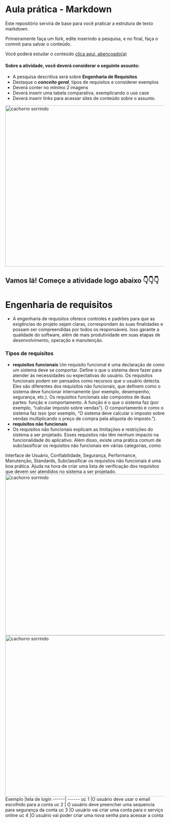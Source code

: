 # Aula prática - Markdown

Este repositório servirá de base para você praticar a estrutura de texto markdown. 

Primeiramente faça um fork, edite inserindo a pesquisa, e no final, faça o commit para salvar o conteúdo.

Você poderá estudar o conteúdo [clica aqui, abençoado(a)](https://docs.pipz.com/central-de-ajuda/learning-center/guia-basico-de-markdown#open)

#### Sobre a atividade, você deverá considerar o seguinte assunto:

- A pesquisa descritiva será sobre **Engenharia de Requisitos**
- Destaque o **_conceito geral_**, tipos de requisitos e considerer exemplos
- Deverá conter no mínimo 2 imagens
- Deverá inserir uma tabela comparativa, exemplicando o use case
- Deverá inserir links para acessar sites de conteúdo sobre o assunto.

<img src="https://www.patasdacasa.com.br/sites/default/files/styles/webp/public/noticias/2022/02/E-possivel-ver-um-cachorro-sorrindo-descubra-e-saiba-como-identificar.jpg.webp?itok=UYmPTLUx" alt="cachorro sorrindo" width="508px">


## Vamos lá! Começe a atividade logo abaixo 👇👇👇
# Engenharia de requisitos
-  A engenharia de requisitos oferece controles e padrões para que as exigências do projeto sejam claras, correspondam às suas finalidades e possam ser compreendidas por todos os responsáveis. Isso garante a qualidade do software, além de mais produtividade em suas etapas de desenvolvimento, operação e manutenção.
  ### Tipos de requisitos
  - **requisitos funcionais** 
Um requisito funcional é uma declaração de como um sistema deve se comportar. Define o que o sistema deve fazer para atender às necessidades ou expectativas do usuário. Os requisitos funcionais podem ser pensados ​​como recursos que o usuário detecta. Eles são diferentes dos requisitos não funcionais, que definem como o sistema deve funcionar internamente (por exemplo, desempenho, segurança, etc.).
Os requisitos funcionais são compostos de duas partes: função e comportamento. A função é o que o sistema faz (por exemplo, “calcular imposto sobre vendas”). O comportamento é como o sistema faz isso (por exemplo, “O sistema deve calcular o imposto sobre vendas multiplicando o preço de compra pela alíquota do imposto.”).
- **requisitos não funcionais**
- Os requisitos não funcionais explicam as limitações e restrições do sistema a ser projetado. Esses requisitos não têm nenhum impacto na funcionalidade do aplicativo. Além disso, existe uma prática comum de subclassificar os requisitos não funcionais em várias categorias, como:

Interface de Usuário,
Confiabilidade,
Segurança,
Performance,
Manutenção,
Standards,
Subclassificar os requisitos não funcionais é uma boa prática. Ajuda na hora de criar uma lista de verificação dos requisitos que devem ser atendidos no sistema a ser projetado. 
<img src="https://dhg1h5j42swfq.cloudfront.net/2023/10/16115710/imagem-inicial-1.png" alt="cachorro sorrindo" width="508px">
<img src="https://encrypted-tbn0.gstatic.com/images?q=tbn:ANd9GcTobP02vGPobcG8VCsIzkFTd2Tcn3y0HbzGnsdZpgSIvg&s" alt="cachorro sorrindo" width="508px">
Exemplo |tela de login
------| ------
uc 1 |O usuário deve usar o email escolhido para a conta
uc 2 | O usuário deve preencher uma sequencia para segurança da conta
uc 3 |O usuário vai criar uma conta para o serviço online
uc 4 |O usuário vai poder criar uma nova senha para acessar a conta
